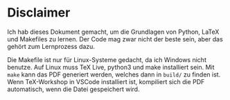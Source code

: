 # Disclaimer

Ich hab dieses Dokument gemacht, um die Grundlagen von Python, LaTeX und Makefiles zu lernen. Der Code mag zwar nicht der beste sein, aber das gehört zum Lernprozess dazu.

Die Makefile ist nur für Linux-Systeme gedacht, da ich Windows nicht benutze. Auf Linux muss TeX Live, python3 und make installiert sein. Mit `make` kann das PDF generiert werden, welches dann in `build/` zu finden ist. Wenn TeX-Workshop in VSCode installiert ist, kompiliert sich die PDF automatisch, wenn die Datei gespeichert wird.
